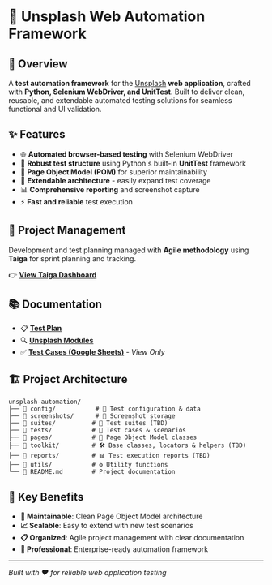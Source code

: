 # 🌟 Unsplash Web Automation Framework

## 🎯 Overview
A **test automation framework** for the [Unsplash](https://unsplash.com) **web application**, crafted with **Python, Selenium WebDriver, and UnitTest**. Built to deliver clean, reusable, and extendable automated testing solutions for seamless functional and UI validation.

## ✨ Features
- 🌐 **Automated browser-based testing** with Selenium WebDriver
- 🧪 **Robust test structure** using Python's built-in **UnitTest** framework  
- 📐 **Page Object Model (POM)** for superior maintainability
- 🔧 **Extendable architecture** - easily expand test coverage
- 📊 **Comprehensive reporting** and screenshot capture
- ⚡ **Fast and reliable** test execution

## 🚀 Project Management
Development and test planning managed with **Agile methodology** using **Taiga** for sprint planning and tracking.

👉 [**View Taiga Dashboard**](https://tree.taiga.io/project/alena_taiga-unsplash)

## 📚 Documentation
- 📋 [**Test Plan**](https://docs.google.com/document/d/1tm548FLV4bos1Z75BkLcsleonigmQP45MnnsRPEQlMw/edit?usp=sharing)
- 🔍 [**Unsplash Modules**](https://docs.google.com/document/d/1MqmD69fXbS3oSpW8mTyGfHoDgFNRDsKRkh1PJ-fXqsw/edit?tab=t.0)
- ✅ [**Test Cases (Google Sheets)**](https://docs.google.com/spreadsheets/d/17MzdQiObWmTMnRw4cOxQy2NPTkIN_YQXqckYR2PeWx8/edit?gid=2052949129) - *View Only*

## 🏗️ Project Architecture

```
unsplash-automation/
├── 📁 config/           # 🔧 Test configuration & data
├── 📁 screenshots/      # 📸 Screenshot storage
├── 📁 suites/          # 🎯 Test suites (TBD)
├── 📁 tests/           # 🧪 Test cases & scenarios
├── 📁 pages/           # 📄 Page Object Model classes
├── 📁 toolkit/         # 🛠️ Base classes, locators & helpers (TBD)
├── 📁 reports/         # 📊 Test execution reports (TBD)
├── 📁 utils/           # ⚙️ Utility functions
└── 📖 README.md        # Project documentation
```

## 🎨 Key Benefits
- **🔄 Maintainable**: Clean Page Object Model architecture
- **📈 Scalable**: Easy to extend with new test scenarios
- **📋 Organized**: Agile project management with clear documentation
- **🚀 Professional**: Enterprise-ready automation framework

---
*Built with ❤️ for reliable web application testing*
